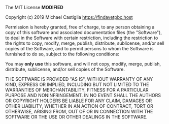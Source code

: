 The MIT License **MODIFIED**

Copyright (c) 2019 Michael Castiglia https://findavetpbc.host

Permission is hereby granted, free of charge, to any person obtaining a copy
of this software and associated documentation files (the "Software"), to deal
in the Software with certain restriction, including the restriction to the rights to
copy, modify, merge, publish, distribute, sublicense, and/or sell
copies of the Software, and to permit persons to whom the Software is
furnished to do so, subject to the following conditions:

You may **only use** this software, and will not copy, modify, merge, publish, distribute,
sublicense, and/or sell copies of the Software.

THE SOFTWARE IS PROVIDED "AS IS", WITHOUT WARRANTY OF ANY KIND, EXPRESS OR
IMPLIED, INCLUDING BUT NOT LIMITED TO THE WARRANTIES OF MERCHANTABILITY,
FITNESS FOR A PARTICULAR PURPOSE AND NONINFRINGEMENT. IN NO EVENT SHALL THE
AUTHORS OR COPYRIGHT HOLDERS BE LIABLE FOR ANY CLAIM, DAMAGES OR OTHER
LIABILITY, WHETHER IN AN ACTION OF CONTRACT, TORT OR OTHERWISE, ARISING FROM,
OUT OF OR IN CONNECTION WITH THE SOFTWARE OR THE USE OR OTHER DEALINGS IN
THE SOFTWARE.
